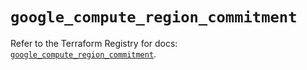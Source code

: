 # `google_compute_region_commitment`

Refer to the Terraform Registry for docs: [`google_compute_region_commitment`](https://registry.terraform.io/providers/hashicorp/google/5.45.2/docs/resources/compute_region_commitment).
